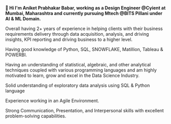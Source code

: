 **👋 Hi I'm Aniket Prabhakar Babar, working as a Design Engineer @Cyient at Mumbai, Maharashtra and currently pursuing Mtech @BITS Pillani under AI & ML Domain.**

Overall having 2+ years of experience in helping clients with their business requirements delivery through data acquisition, analysis, and driving insights, KPI reporting and driving business to a higher level.

Having good knowledge of Python, SQL, SNOWFLAKE, Matillion, Tableau & POWERBI.

Having an understanding of statistical, algebraic, and other analytical techniques coupled with various programming languages and am highly motivated to learn, grow and excel in the Data Science Industry.

Solid understanding of exploratory data analysis using SQL & Python language

Experience working in an Agile Environment.

Strong Communication, Presentation, and Interpersonal skills with excellent problem-solving capabilities.
